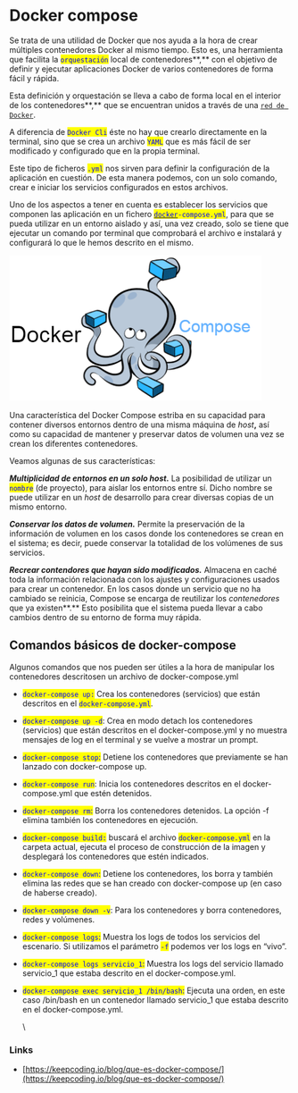 # Docker compose

Se trata de una utilidad de Docker que nos ayuda a la hora de crear múltiples contenedores Docker al mismo tiempo. Esto es, una herramienta que facilita la <mark style="color:blue;">`orquestación`</mark> local de contenedores**,** con el objetivo de definir y ejecutar aplicaciones Docker de varios contenedores de forma fácil y rápida.

Esta definición y orquestación se lleva a cabo de forma local en el interior de los contenedores**,** que se encuentran unidos a través de una [`red de Docker`](https://keepcoding.io/blog/que-son-las-redes-en-docker/).

A diferencia de <mark style="color:blue;">`Docker Cli`</mark> éste no hay que crearlo directamente en la terminal, sino que se crea un archivo <mark style="color:blue;">`YAML`</mark> que es más fácil de ser modificado y configurado que en la propia terminal.&#x20;

Este tipo de ficheros <mark style="color:blue;">`.yml`</mark>  nos sirven para definir la configuración de la aplicación en cuestión. De esta manera podemos, con un solo comando, crear e iniciar los servicios configurados en estos archivos.

Uno de los aspectos a tener en cuenta es establecer los servicios que componen las aplicación en un fichero [<mark style="color:blue;">`docker`</mark>](https://colaboratorio.net/glosario/docker/)<mark style="color:blue;">`-compose.yml`</mark>, para que se pueda utilizar en un entorno aislado y así, una vez creado, solo se tiene que ejecutar un comando por terminal que comprobará el archivo e instalará y configurará lo que le hemos descrito en el mismo.



![](<../../../../.gitbook/assets/image (177).png>)



Una característica del Docker Compose estriba en su capacidad para contener diversos entornos dentro de una misma máquina de _host_**,** así como su capacidad de mantener y preservar datos de volumen una vez se crean los diferentes contenedores.&#x20;

Veamos algunas de sus características:

_**Multiplicidad de entornos en un solo host.**_ La posibilidad de utilizar un <mark style="color:blue;">`nombre`</mark> (de proyecto), para aislar los entornos entre sí. Dicho nombre se puede utilizar en un _host_ de desarrollo para crear diversas copias de un mismo entorno.

_**Conservar los datos de volumen.**_ Permite la preservación de la información de volumen en los casos donde los contenedores se crean en el sistema; es decir, puede conservar la totalidad de los volúmenes de sus servicios.

_**Recrear contendores que hayan sido modificados.**_ Almacena en caché toda la información relacionada con los ajustes y configuraciones usados para crear un contenedor. En los casos donde un servicio que no ha cambiado se reinicia, Compose se encarga de reutilizar los _contenedores_ que ya existen**.** Esto posibilita que el sistema pueda llevar a cabo cambios dentro de su entorno de forma muy rápida.

## Comandos básicos de docker-compose

Algunos comandos que nos pueden ser útiles a la hora de manipular los contenedores descritosen un archivo de docker-compose.yml&#x20;

* <mark style="color:blue;">`docker-compose up:`</mark> Crea los contenedores (servicios) que están descritos en el <mark style="color:blue;">`docker-compose.yml`</mark>.
* <mark style="color:blue;">`docker-compose up -d`</mark>: Crea en modo detach los contenedores (servicios) que están descritos en el docker-compose.yml y no muestra mensajes de log en el terminal y se  vuelve a mostrar un prompt.
* <mark style="color:blue;">`docker-compose stop`</mark><mark style="color:blue;">:</mark> Detiene los contenedores que previamente se han lanzado con docker-compose up.
* <mark style="color:blue;">`docker-compose run`</mark>: Inicia los contenedores descritos en el docker-compose.yml que estén detenidos.
* <mark style="color:blue;">`docker-compose rm`</mark><mark style="color:blue;">:</mark> Borra los contenedores detenidos. La opción -f elimina también los contenedores en ejecución.
* <mark style="color:blue;">`docker-compose build:`</mark> buscará el archivo <mark style="color:blue;">`docker-compose.yml`</mark> en la carpeta actual, ejecuta el proceso de construcción de la imagen y desplegará los contenedores que estén indicados.&#x20;
* <mark style="color:blue;">`docker-compose down`</mark><mark style="color:blue;">:</mark> Detiene los contenedores, los borra y también elimina las redes que se han creado con docker-compose up (en caso de haberse creado).
* <mark style="color:blue;">`docker-compose down -v`</mark>: Para los contenedores y borra contenedores, redes y volúmenes.
* <mark style="color:blue;">`docker-compose logs`</mark><mark style="color:blue;">:</mark> Muestra los logs de todos los servicios del escenario. Si utilizamos el parámetro <mark style="color:blue;">`-f`</mark> podemos ver los logs en “vivo”.
* <mark style="color:blue;">`docker-compose logs servicio_1`</mark><mark style="color:blue;">:</mark> Muestra los logs del servicio llamado servicio\_1 que estaba descrito en el docker-compose.yml.
*   <mark style="color:blue;">`docker-compose exec servicio_1 /bin/bash`</mark><mark style="color:blue;">:</mark> Ejecuta una orden, en este caso /bin/bash en un contenedor llamado servicio\_1 que estaba descrito en el docker-compose.yml.

    \


### Links

* [https://keepcoding.io/blog/que-es-docker-compose/](https://keepcoding.io/blog/que-es-docker-compose/)
